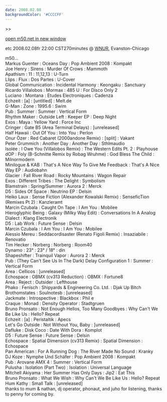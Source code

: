 ```yaml
---
date: 2008.02.08
backgroundColor: '#CCCCFF'
---
```


\>>

[open m50.net in new window  
](http://m50.net/)


etc 2008.02.08fr 22:00 CST270minutes @ [WNUR](http://www.wnur.org/), Evanston-Chicago


m50...  
Markus Guenter : Oceans Day : Pop Ambient 2008 : Kompakt  
Joe Henry : Sirens : Murder Of Crows : Mammoth  
Apathism : 11 : 11,12,13 : U-Turn  
Llips : Flux : Dos Partes : U-Cover  
Global Communication : Incidental Harmony : Keongaku : Sanctuary  
Ricardo Villalobos : Mormax : 485 U : For Disco Only 2  
Luciano : Montana : Etudes Electroniques : Cadenza  
Echzeit : \[a\] : \[untitled\] : Melt.de  
G-Man : Zone : 1995.6 : Swim  
Pub : Summer : Summer : Vertical Form  
Rhythm Maker : Outside Left : Keeper EP : Deep Night  
Exos : Maya : Yellow Yard : Force Inc  
Cringer : Gate B5 (Area Terminal Delays) : \[unreleased\]  
Half Hawaii : Out Of You : Into You : Perlon  
Onur Özer : Red Cabaret (2000andone Remix) : \[split\] : Vakant  
Peter Grummich : Another Day : Another Day : Sthlmaudio  
Isolée : I Owe You (Villalobos Remix) : The Western Edits Pt. 2 : Playhouse  
dOP : Foly (B-Schnitte Remix by Robag Wruhme) : God Bless The Child : Milnormodern  
Minilogue & KAB : That's A Nice Way To Give Me Feedback : That's A Nice Way EP : Audiobahn  
Glacier : Fall River Road : Rocky Mountains : Wagon Repair  
Exos : Different Tribes : The Delight : Symbolism  
Blamstrain : Spring/Summer : Aurora 2 : Merck  
D5 : Sides Of Space : Neutrino EP : Delsin  
Heiko Laux : Sense Fiction (Alexander Kowalski Remix) : SenseficTion (Remixes Pt 2) : Kanzleramt  
Marcin Czubala : Caught On Tape : I Am You : Mobilee  
Hieroglyphic Being : Galaxy (Milky Way Edit) : Conversations In A Analog Dialect : Klang Electronik  
D5 : Lab Work : Future Sense : Delsin  
Marcin Czubala : I Am You : I Am You : Mobilee  
Alessio Mereu : Seddacordisaster (Renato Figoli Remix) : Insaziabile : Renovatio  
Tim Hecker : Norberg : Norberg : Room40  
Dynamo : 23° : 23° / 18° : din  
Shapeshifter : Trainquil Vapor : Aurora 2 : Merck  
Pub : (They Can't See Us In The Dark) Delay Configuration 1 : Summer : Vertical Form  
Area : Cellicos : \[unreleased\]  
Echospace : OBMX (cv313 Reduction) : OBMX : Fortune8  
Area : Reject : Outsider : Lefthouse  
Phako : Fenisch : Shipyards & Engineering Co. Ltd. : Djak Up Bitch  
Brothomstates : Soulnotesb : \[unreleased\]  
Jackmate : Introspective : Blackbox : Phil e  
Craque : Monad : Density Operator : Stadtgruen  
Bruno Pronsato : Not Enough Hellos, Too Many Goodbyes : Why Can't We Be Like Us : Hello? Repeat  
Echzeit : \[a\] : Peristaltik : Apecs  
Let's Go Outside : Not Without You, Baby : \[unreleased\]  
Dafluke : Disk Coco : Date With Dora : Komplot  
D5 : Future Sense : Future Sense : Delsin  
Echospace : Spatial Dimension (cv313 Remix) : Spatial Dimension : Echospace  
Pan American : For A Running Dog : The River Made No Sound : Kranky  
DJ Koze : Nymphe Und Schäfer : Pop Ambient 2008 : Kompakt  
Pub : Arovane AMX 4 : Summer : Vertical Form  
Pulusha : Isolation (Part Two) : Isolation : Universal Language  
Mitchell Akiyama : Her Summer Has Only Days : Jip2 : Eat This  
Bruno Pronsato : What We Wish : Why Can't We Be Like Us : Hello? Repeat  
Hum Kathy : Small Talk : \[unreleased\]  
thanks to mum & nathan, dj operator, phonaut, and juho for listening, thanks to penny for coming by.